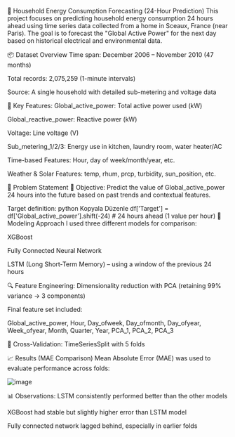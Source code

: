 🔌 Household Energy Consumption Forecasting (24-Hour Prediction)
This project focuses on predicting household energy consumption 24 hours ahead using time series data collected from a home in Sceaux, France (near Paris). The goal is to forecast the "Global Active Power" for the next day based on historical electrical and environmental data.

📦 Dataset Overview
Time span: December 2006 – November 2010 (47 months)

Total records: 2,075,259 (1-minute intervals)

Source: A single household with detailed sub-metering and voltage data

🔑 Key Features:
Global_active_power: Total active power used (kW)

Global_reactive_power: Reactive power (kW)

Voltage: Line voltage (V)

Sub_metering_1/2/3: Energy use in kitchen, laundry room, water heater/AC

Time-based Features: Hour, day of week/month/year, etc.

Weather & Solar Features: temp, rhum, prcp, turbidity, sun_position, etc.

🎯 Problem Statement
📌 Objective: Predict the value of Global_active_power 24 hours into the future based on past trends and contextual features.

Target definition:
python
Kopyala
Düzenle
df['Target'] = df['Global_active_power'].shift(-24)  # 24 hours ahead (1 value per hour)
🧪 Modeling Approach
I used three different models for comparison:

XGBoost

Fully Connected Neural Network

LSTM (Long Short-Term Memory) – using a window of the previous 24 hours

🔍 Feature Engineering:
Dimensionality reduction with PCA (retaining 99% variance → 3 components)

Final feature set included:

Global_active_power, Hour, Day_ofweek, Day_ofmonth, Day_ofyear, Week_ofyear, Month, Quarter, Year, PCA_1, PCA_2, PCA_3

🧪 Cross-Validation:
TimeSeriesSplit with 5 folds

📈 Results (MAE Comparison)
Mean Absolute Error (MAE) was used to evaluate performance across folds:

![image](https://github.com/user-attachments/assets/a0fab91c-c078-4126-bed8-d604870e74be)



📊 Observations:
LSTM consistently performed better than the other models

XGBoost had stable but slightly higher error than LSTM model

Fully connected network lagged behind, especially in earlier folds
